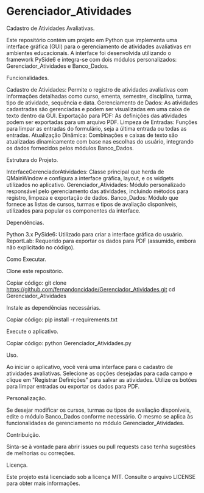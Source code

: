 # Gerenciador_Atividades

Cadastro de Atividades Avaliativas.

Este repositório contém um projeto em Python que implementa uma interface gráfica (GUI) para o gerenciamento de atividades avaliativas em ambientes educacionais. A interface foi desenvolvida utilizando o framework PySide6 e integra-se com dois módulos personalizados: Gerenciador_Atividades e Banco_Dados.

Funcionalidades.

Cadastro de Atividades: Permite o registro de atividades avaliativas com informações detalhadas como curso, ementa, semestre, disciplina, turma, tipo de atividade, sequência e data.
Gerenciamento de Dados: As atividades cadastradas são gerenciadas e podem ser visualizadas em uma caixa de texto dentro da GUI.
Exportação para PDF: As definições das atividades podem ser exportadas para um arquivo PDF.
Limpeza de Entradas: Funções para limpar as entradas do formulário, seja a última entrada ou todas as entradas.
Atualização Dinâmica: Combinações e caixas de texto são atualizadas dinamicamente com base nas escolhas do usuário, integrando os dados fornecidos pelos módulos Banco_Dados.

Estrutura do Projeto.

InterfaceGerenciadorAtividades: Classe principal que herda de QMainWindow e configura a interface gráfica, layout, e os widgets utilizados no aplicativo.
Gerenciador_Atividades: Módulo personalizado responsável pelo gerenciamento das atividades, incluindo métodos para registro, limpeza e exportação de dados.
Banco_Dados: Módulo que fornece as listas de cursos, turmas e tipos de avaliação disponíveis, utilizados para popular os componentes da interface.

Dependências.

Python 3.x
PySide6: Utilizado para criar a interface gráfica do usuário.
ReportLab: Requerido para exportar os dados para PDF (assumido, embora não explicitado no código).

Como Executar.

Clone este repositório.

Copiar código:
git clone https://github.com/fernandoncidade/Gerenciador_Atividades.git
cd Gerenciador_Atividades

Instale as dependências necessárias.

Copiar código:
pip install -r requirements.txt

Execute o aplicativo.

Copiar código:
python Gerenciador_Atividades.py

Uso.

Ao iniciar o aplicativo, você verá uma interface para o cadastro de atividades avaliativas. Selecione as opções desejadas para cada campo e clique em "Registrar Definições" para salvar as atividades. Utilize os botões para limpar entradas ou exportar os dados para PDF.

Personalização.

Se desejar modificar os cursos, turmas ou tipos de avaliação disponíveis, edite o módulo Banco_Dados conforme necessário. O mesmo se aplica às funcionalidades de gerenciamento no módulo Gerenciador_Atividades.

Contribuição.

Sinta-se à vontade para abrir issues ou pull requests caso tenha sugestões de melhorias ou correções.

Licença.

Este projeto está licenciado sob a licença MIT. Consulte o arquivo LICENSE para obter mais informações.
